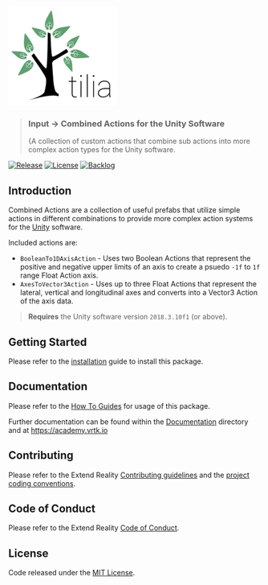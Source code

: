 [![Tilia logo][Tilia-Image]](#)

> ### Input -> Combined Actions for the Unity Software
> {A collection of custom actions that combine sub actions into more complex action types for the Unity software.

[![Release][Version-Release]][Releases]
[![License][License-Badge]][License]
[![Backlog][Backlog-Badge]][Backlog]

## Introduction

Combined Actions are a collection of useful prefabs that utilize simple actions in different combinations to provide more complex action systems for the [Unity] software.

Included actions are:

* `BooleanTo1DAxisAction` - Uses two Boolean Actions that represent the positive and negative upper limits of an axis to create a psuedo `-1f` to `1f` range Float Action axis.
* `AxesToVector3Action` - Uses up to three Float Actions that represent the lateral, vertical and longitudinal axes and converts into a Vector3 Action of the axis data.

> **Requires** the Unity software version `2018.3.10f1` (or above).

## Getting Started

Please refer to the [installation] guide to install this package.

## Documentation

Please refer to the [How To Guides] for usage of this package.

Further documentation can be found within the [Documentation] directory and at https://academy.vrtk.io

## Contributing

Please refer to the Extend Reality [Contributing guidelines] and the [project coding conventions].

## Code of Conduct

Please refer to the Extend Reality [Code of Conduct].

## License

Code released under the [MIT License][License].

[License-Badge]: https://img.shields.io/github/license/ExtendRealityLtd/Tilia.Input.CombinedActions.Unity.svg
[Version-Release]: https://img.shields.io/github/release/ExtendRealityLtd/Tilia.Input.CombinedActions.Unity.svg
[project coding conventions]: https://github.com/ExtendRealityLtd/.github/blob/master/CONVENTIONS/UNITY3D.md

[Tilia-Image]: https://raw.githubusercontent.com/ExtendRealityLtd/related-media/main/github/readme/tilia.png
[License]: LICENSE.md
[Documentation]: Documentation/
[How To Guides]: Documentation/HowToGuides/
[Installation]: Documentation/HowToGuides/Installation/README.md
[Backlog]: http://tracker.vrtk.io
[Backlog-Badge]: https://img.shields.io/badge/project-backlog-78bdf2.svg
[Releases]: ../../releases
[Contributing guidelines]: https://github.com/ExtendRealityLtd/.github/blob/master/CONTRIBUTING.md
[Code of Conduct]: https://github.com/ExtendRealityLtd/.github/blob/master/CODE_OF_CONDUCT.md

[Unity]: https://unity3d.com/